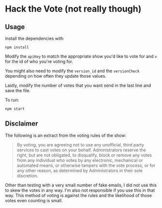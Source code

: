 # Hack the Vote (not really though)

## Usage

Install the dependencies with

```
npm install
```

Modify the `apiKey` to match the appropriate show you'd like to vote for and `v` for the id of who you're voting for.

You might also need to modify the `version_id` and the `versionCheck` depending on how often they update those values.

Lastly, modify the number of votes that you want send in the last line and save the file.

To run:

```
npm start
```

## Disclaimer

The following is an extract from the voting rules of the show:

>By voting, you are agreeing not to use any unofficial, third party services to cast votes on your behalf. Administrators reserve the right, but are not obligated, to disqualify, block or remove any votes from any individual who votes by any electronic, mechanical or automated means, or otherwise tampers with the vote process, or for any other reason, as determined by Administrators in their sole discretion.

Other than testing with a very small number of fake emails, I did not use this to skew the votes in any way. I'm also not responsible if you use this in that way. This method of voting is against the rules and the likelihood of those votes even counting is small.

